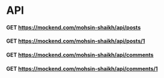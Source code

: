 # API

#### GET https://mockend.com/mohsin-shaikh/api/posts
#### GET https://mockend.com/mohsin-shaikh/api/posts/1
#### GET https://mockend.com/mohsin-shaikh/api/comments
#### GET https://mockend.com/mohsin-shaikh/api/comments/1

